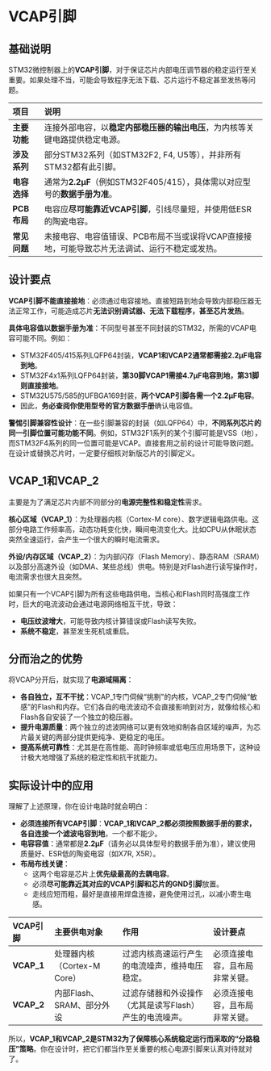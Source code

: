 # VCAP引脚

## 基础说明

STM32微控制器上的**VCAP引脚**，对于保证芯片内部电压调节器的稳定运行至关重要。如果处理不当，可能会导致程序无法下载、芯片运行不稳定甚至发热等问题。

| 项目         | 说明                                                         |
| :----------- | :----------------------------------------------------------- |
| **主要功能** | 连接外部电容，以**稳定内部稳压器的输出电压**，为内核等关键电路提供稳定电源。 |
| **涉及系列** | 部分STM32系列（如STM32F2, F4, U5等），并非所有STM32都有此引脚。 |
| **电容选择** | 通常为**2.2µF**（例如STM32F405/415），具体需以对应型号的**数据手册为准**。 |
| **PCB布局**  | 电容应**尽可能靠近VCAP引脚**，引线尽量短，并使用低ESR的陶瓷电容。 |
| **常见问题** | 未接电容、电容值错误、PCB布局不当或误将VCAP直接接地，可能导致芯片无法调试、运行不稳定或发热。 |



## 设计要点

**VCAP引脚不能直接接地**：必须通过电容接地。直接短路到地会导致内部稳压器无法正常工作，可能造成芯片**无法识别调试器、无法下载程序，甚至芯片发热**。

**具体电容值以数据手册为准**：不同型号甚至不同封装的STM32，所需的VCAP电容可能不同。例如：

*   STM32F405/415系列LQFP64封装，**VCAP1和VCAP2通常都需接2.2µF电容到地**。
*   STM32F4x1系列LQFP64封装，**第30脚VCAP1需接4.7µF电容到地，第31脚则直接接地**。
*   STM32U575/585的UFBGA169封装，**两个VCAP引脚各需一个2.2µF电容**。
*   因此，**务必查阅你使用型号的官方数据手册**确认电容值。



**警惕引脚兼容性设计**：在一些引脚兼容的封装（如LQFP64）中，**不同系列芯片的同一引脚位置可能功能不同**。例如，STM32F1系列的某个引脚可能是VSS（地），而STM32F4系列的同一位置可能是VCAP。直接套用之前的设计可能导致问题。在设计或替换芯片时，一定要仔细核对新版芯片的引脚定义。



## **VCAP_1**和**VCAP_2**

主要是为了满足芯片内部不同部分的**电源完整性和稳定性**需求。

**核心区域（VCAP_1）**：为处理器内核（Cortex-M core）、数字逻辑电路供电。这部分电路工作频率高，动态功耗变化快，瞬间电流变化大。比如CPU从休眠状态突然全速运行，会产生一个很大的瞬时电流需求。

**外设/内存区域（VCAP_2）**：为内部闪存（Flash Memory）、静态RAM（SRAM）以及部分高速外设（如DMA、某些总线）供电。特别是对Flash进行读写操作时，电流需求也很大且突然。

如果只有一个VCAP引脚为所有这些电路供电，当核心和Flash同时高强度工作时，巨大的电流波动会通过电源网络相互干扰，导致：
- **电压纹波增大**，可能导致内核计算错误或Flash读写失败。
- **系统不稳定**，甚至发生死机或重启。

## 分而治之的优势

将VCAP分开后，就实现了**电源域隔离**：

- **各自独立，互不干扰**：VCAP_1专门伺候“挑剔”的内核，VCAP_2专门伺候“敏感”的Flash和内存。它们各自的电流波动不会直接影响到对方，就像给核心和Flash各自安装了一个独立的稳压器。
- **提升电源质量**：两个独立的滤波网络可以更有效地抑制各自区域的噪声，为芯片最关键的两部分提供更纯净、更稳定的电压。
- **提高系统可靠性**：尤其是在高性能、高时钟频率或低电压应用场景下，这种设计极大地增强了系统的稳定性和抗干扰能力。



## 实际设计中的应用

理解了上述原理，你在设计电路时就会明白：

- **必须连接所有VCAP引脚**：**VCAP_1和VCAP_2都必须按照数据手册的要求，各自连接一个滤波电容到地**，一个都不能少。
- **电容容值**：通常都是**2.2µF**（请务必以具体型号的数据手册为准），建议使用质量好、ESR低的陶瓷电容（如X7R, X5R）。
- **布局布线关键**：
  - 这两个电容是芯片上**优先级最高的去耦电容**。
  - 必须**尽可能靠近其对应的VCAP引脚和芯片的GND引脚**放置。
  - 走线应短而粗，最好是直接用焊盘连接，避免使用过孔，以减小寄生电感。



| VCAP引脚   | 主要供电对象                | 作用                                                    | 设计要点                       |
| :--------- | :-------------------------- | :------------------------------------------------------ | :----------------------------- |
| **VCAP_1** | 处理器内核（Cortex-M Core） | 过滤内核高速运行产生的电流噪声，维持电压稳定。          | 必须连接电容，且布局非常关键。 |
| **VCAP_2** | 内部Flash、SRAM、部分外设   | 过滤存储器和外设操作（尤其是读写Flash）产生的电流噪声。 | 必须连接电容，且布局非常关键。 |

所以，**VCAP_1和VCAP_2是STM32为了保障核心系统稳定运行而采取的“分路稳压”策略**。你在设计时，把它们都当作至关重要的核心电源引脚来认真对待就对了。